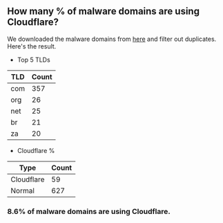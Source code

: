 ## How many % of malware domains are using Cloudflare?


We downloaded the malware domains from [here](https://urlhaus.abuse.ch) and filter out duplicates.
Here's the result.


[//]: # (start replacement)


- Top 5 TLDs

| TLD | Count |
| --- | --- |
| com | 357 |
| org | 26 |
| net | 25 |
| br | 21 |
| za | 20 |


- Cloudflare %

| Type | Count |
| --- | --- |
| Cloudflare | 59 |
| Normal | 627 |


### 8.6% of malware domains are using Cloudflare.